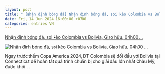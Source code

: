 ```yaml
---
layout: post
title: " [Nhận định bóng đá] Nhận định bóng đá, soi kèo Colombia vs Bolivia, Giao hữu, 04h00 ..."
date: Fri, 14 Jun 2024 16:00:00 +0700
categories: entries VN
---
```

[Nhận định bóng đá, soi kèo Colombia vs Bolivia, Giao hữu, 04h00 ...](https://www.goal.com/vn/list/nhan-dinh-bong-da-soi-keo-colombia-vs-bolivia-giao-huu-04h00-ngay-16-6/bltf879f1f5e1a9836a)

![Nhận định bóng đá, soi kèo Colombia vs Bolivia, Giao hữu, 04h00 ...](https://assets.goal.com/images/v3/bltb9e13eef65bb3451/Colombia%20preview.png)

Ngay trước thềm Copa America 2024, ĐT Colombia sẽ đối đầu với Bolivia tại Connecticut để hoàn tất quá trình chuẩn bị cho giải đấu lớn nhất Châu Mỹ, được khởi ...

